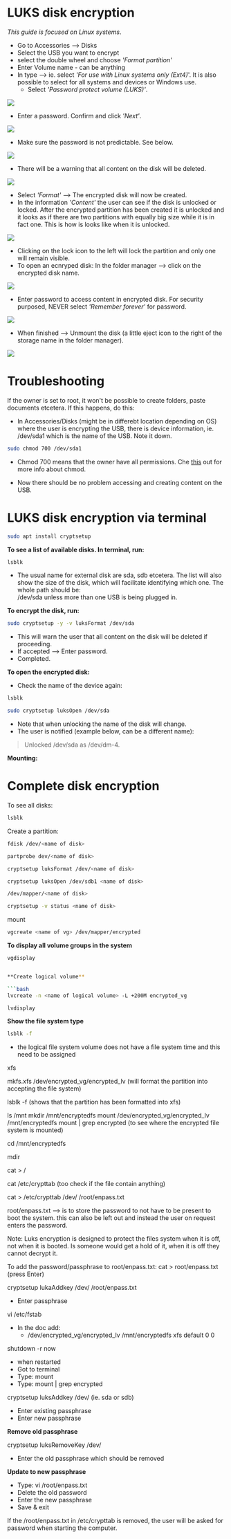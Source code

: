 # LUKS disk encryption

*This guide is focused on Linux systems*.

* Go to Accessories --> Disks
* Select the USB you want to encrypt
* select the double wheel and choose *'Format partition'*
* Enter Volume name - can be anything
* In type --> ie. select *'For use with Linux systems only (Ext4)*'. It is also possible to select for all systems and devices or Windows use.  
    * Select *'Password protect volume (LUKS)'*.

![](pics/luks/linux_only.png)

* Enter a password. Confirm and click *'Next'*.

![](pics/luks/password.png)

* Make sure the password is not predictable. See below.

![](pics/luks/password_creation.png)

* There will be a warning that all content on the disk will be deleted.

![](pics/luks/warning.png)

* Select *'Format'* --> The encrypted disk will now be created.
* In the information *'Content'* the user can see if the disk is unlocked or locked. After the encrypted partition has been created it is unlocked and it looks as if there are two partitions with equally big size while it is in fact one. This is how is looks like when it is unlocked.

![](pics/luks/partition.png)

* Clicking on the lock icon to the left will lock the partition and only one will remain visible.
* To open an ecnryped disk: In the folder manager --> click on the encrypted disk name.

![](pics/luks/folder_manager.png)

* Enter password to access content in encrypted disk. For security purposed, NEVER select *'Remember forever'* for password.

![](pics/luks/accessing_disk.png)

* When finished --> Unmount the disk (a little eject icon to the right of the storage name in the folder manager).

![](pics/luks/eject.png)

# Troubleshooting

If the owner is set to root, it won't be possible to create folders, paste documents etcetera. If this happens, do this:

- In Accessories/Disks (might be in differebt location depending on OS) where the user is encrypting the USB, there is device information, ie. /dev/sda1 which is the name of the USB. Note it down.

```bash
sudo chmod 700 /dev/sda1
```

- Chmod 700 means that the owner have all permissions. Che [this](https://linuxhandbook.com/chmod-command/) out for more info about chmod.

- Now there should be no problem accessing and creating content on the USB.

# LUKS disk encryption via terminal

```bash
sudo apt install cryptsetup 
```

**To see a list of available disks. In terminal, run:**

```bash
lsblk
```

- The usual name for external disk are sda, sdb etcetera. The list will also show the size of the disk, which will facilitate identifying which one. The whole path should be:  
/dev/sda unless more than one USB is being plugged in.

**To encrypt the disk, run:**

```bash
sudo cryptsetup -y -v luksFormat /dev/sda
```

- This will warn the user that all content on the disk will be deleted if proceeding.  
- If accepted --> Enter password.  
- Completed.

**To open the encrypted disk:**

- Check the name of the device again:

```bash
lsblk
```

```bash
sudo cryptsetup luksOpen /dev/sda
```
- Note that when unlocking the name of the disk will change.  
- The user is notified (example below, can be a different name): 

>Unlocked /dev/sda as /dev/dm-4.

**Mounting:**


# Complete disk encryption

To see all disks:

```bash
lsblk
```
Create a partition:

```bash
fdisk /dev/<name of disk>
```

```bash
partprobe dev/<name of disk>
```

```bash
cryptsetup luksFormat /dev/<name of disk>
```

```bash
cryptsetup luksOpen /dev/sdb1 <name of disk>
```

```bash
/dev/mapper/<name of disk>
```

```bash
cryptsetup -v status <name of disk>
```

mount

```bash
vgcreate <name of vg> /dev/mapper/encrypted
```
**To display all volume groups in the system**

```bash
vgdisplay 


**Create logical volume**

```bash
lvcreate -n <name of logical volume> -L +200M encrypted_vg
```

```bash
lvdisplay
```

**Show the file system type**

```bash
lsblk -f 
```

- the logical file system volume does not have a file system time and this need to be assigned

xfs

mkfs.xfs /dev/encrypted_vg/encrypted_lv (will format the partition into accepting the file system)

lsblk -f (shows that the partition has been formatted into xfs)

ls /mnt 
mkdir /mnt/encryptedfs
mount /dev/encrypted_vg/encrypted_lv /mnt/encryptedfs
mount | grep encrypted (to see where the encrypted file system is mounted)

cd /mnt/encryptedfs

mdir <name of directory>

cat > <name of directory>/<name of file>
<write something you want to append to the new file>

cat /etc/crypttab (too check if the file contain anything)

cat > /etc/crypttab
<name of disk> /dev/<device> /root/enpass.txt

root/enpass.txt --> is to store the password to not have to be present to boot the system. this can also be left out and instead the user on request enters the password.

Note: Luks encryption is designed to protect the files system when it is off, not when it is booted. Is someone would get a hold of it, when it is off they cannot decrypt it.

To add the password/passphrase to root/enpass.txt:
cat > root/enpass.txt (press Enter)
<write password here>

cryptsetup lukaAddkey /dev/<device> /root/enpass.txt  
- Enter passphrase

vi /etc/fstab  
- In the doc add:  
    - /dev/encrypted_vg/encrypted_lv /mnt/encryptedfs   xfs default 0   0

shutdown -r now

- when restarted  
- Got to terminal  
- Type: mount  
- Type: mount | grep encrypted

cryptsetup luksAddkey /dev/<device> (ie. sda or sdb)  
- Enter existing passphrase  
- Enter new passphrase

**Remove old passphrase**

cryptsetup luksRemoveKey /dev/<device>  
- Enter the old passphrase which should be removed

**Update to new passphrase**

- Type: vi /root/enpass.txt  
- Delete the old password  
- Enter the new passphrase  
- Save & exit

If the /root/enpass.txt in /etc/crypttab is removed, the user will be asked for password when starting the computer.